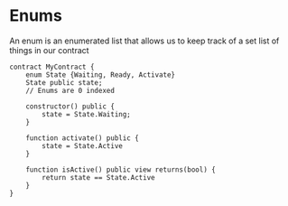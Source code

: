 # Enums

An enum is an enumerated list that allows us to keep track of a set list of
things in our contract

```sol
contract MyContract {
    enum State {Waiting, Ready, Activate}
    State public state;
    // Enums are 0 indexed

    constructor() public {
        state = State.Waiting;
    }

    function activate() public {
        state = State.Active
    }

    function isActive() public view returns(bool) {
        return state == State.Active
    }
}
```
